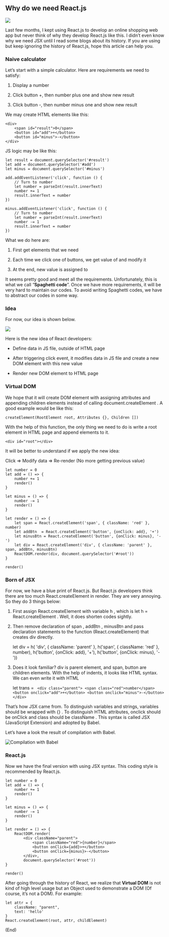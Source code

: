 
## Why do we need React.js

![](https://cdn-images-1.medium.com/max/3840/1*RYFi7xkOkKPwjnCJ6b2QzA.png)

Last few months, I kept using React.js to develop an online shopping web app but never think of why they develop React.js like this. I didn’t even know why we need JSX until I read some blogs about its history. If you are using but keep ignoring the history of React.js, hope this article can help you.

### Naive calculator

Let’s start with a simple calculator. Here are requirements we need to satisfy:

 1. Display a number

 2. Click button +, then number plus one and show new result

 3. Click button -, then number minus one and show new result

We may create HTML elements like this:

    <div>
        <span id="result">0</span>
        <button id="add">+</button>
        <button id="minus">-</button>
    </div>

JS logic may be like this:

    let result = document.querySelector('#result')
    let add = document.querySelector('#add')
    let minus = document.querySelector('#minus')
    
    add.addEventListener('click', function () {
        // Turn to number
        let number = parseInt(result.innerText)
        number += 1
        result.innerText = number
    })
    
    minus.addEventListener('click', function () {
        // Turn to number
        let number = parseInt(result.innerText)
        number -= 1
        result.innerText = number
    })

What we do here are:

 1. First get elements that we need

 2. Each time we click one of buttons, we get value of <span> and modify it

 3. At the end, new value is assigned to <span>

It seems pretty good and meet all the requirements. Unfortunately, this is what we call “**Spaghetti code**”. Once we have more requirements, it will be very hard to maintain our codes. To avoid writing Spaghetti codes, we have to abstract our codes in some way.

### Idea

For now, our idea is shown below.

![](https://cdn-images-1.medium.com/max/2000/1*j0QXyRJ4NGmSci0IB3-8Pg.png)

Here is the new idea of React developers:

* Define data in JS file, outside of HTML page

* After triggering click event, it modifies data in JS file and create a new DOM element with this new value

* Render new DOM element to HTML page

### Virtual DOM

We hope that it will create DOM element with assigning attributes and appending children elements instead of calling document.createElement . A good example would be like this:

    createElement(RootElement root, Attributes {}, Children [])

With the help of this function, the only thing we need to do is write a root element in HTML page and append elements to it.

    <div id="root"></div>

It will be better to understand if we apply the new idea:

Click => Modify data => Re-render (No more getting previous value)

    let number = 0
    let add = () => {
        number += 1
        render()
    }
    
    let minus = () => {
        number -= 1
        render()
    }
    
    let render = () => {
        let span = React.createElement('span', { className: 'red' }, number)
        let addBtn  = React.createElement('button', {onClick: add}, '+')
        let minusBtn = React.createElement('button', {onClick: minus}, '-')
        let div = React.createElement('div', { className: 'parent' }, span, addBtn, minusBtn)
        ReactDOM.render(div, document.querySelector('#root'))
    }
    
    render()

### Born of JSX

For now, we have a blue print of React.js. But React.js developers think there are too much React.createElement in render. They are very annoying. So they do 3 things below:

 1. First assign React.createElement with variable h , which is let h = React.createElement . Well, it does shorten codes sightly.

 2. Then remove declaration of span , addBtn , minusBtn and pass declaration statements to the function (React.createElement) that creates div directly.

    let div =
        h( 'div', { className: 'parent' },
            h('span', { className: 'red' }, number),
            h('button', {onClick: add}, '+'),
            h('button', {onClick: minus}, '-'))

3. Does it look familiar? div is parent element, and span, button are children elements. With the help of indents, it looks like HTML syntax. We can even write it with HTML

    let trans = `
        <div class="parent">
            <span class="red">number</span>
            <button onclick="add">+</button>
            <button onclick="minus">-</button>
        </div>`

That’s how JSX came from. To distinguish variables and strings, variables should be wrapped with {} . To distinguish HTML attributes, onclick should be onClick and class should be className . This syntax is called JSX (JavaScript Extension) and adopted by Babel.

Let’s have a look the result of compilation with Babel.

![Compilation with Babel](https://cdn-images-1.medium.com/max/3792/1*-bHHXu0h2jvuy6x2CI3pNg.png)

### React.js

Now we have the final version with using JSX syntax. This coding style is recommended by React.js.

    let number = 0
    let add = () => {
        number += 1
        render()
    }
    
    let minus = () => {
        number -= 1
        render()
    }
    
    let render = () => {
        ReactDOM.render(
            <div className="parent">
                <span className="red">{number}</span>
                <button onClick={add}>+</button>
                <button onClick={minus}>-</button>
            </div>,
            document.querySelector('#root'))
    }
    
    render()

After going through the history of React, we realize that **Virtual DOM** is not kind of high level usage but an Object used to demonstrate a DOM (Of course, it’s not a DOM). For example:

    let attr = {
        className: "parent",
        text: 'hello'
    }
    React.createElement(root, attr, childElement)

(End)
